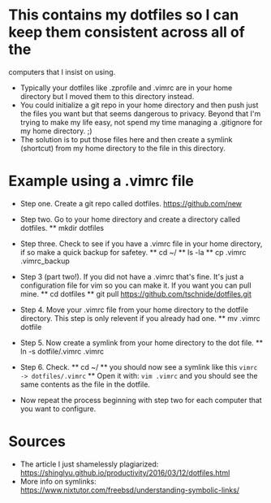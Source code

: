 # This contains my dotfiles so I can keep them consistent across all of the
computers that I insist on using.
* Typically your dotfiles like .zprofile and .vimrc are in your home directory
  but I moved them to this directory instead.
* You could initialize a git repo in your home directory and then push just the
  files you want but that seems dangerous to privacy. Beyond that I'm trying to
make my life easy, not spend my time managing a .gitignore for my home
directory. ;)
* The solution is to put those files here and then create a symlink (shortcut)
  from my home directory to the file in this directory.

# Example using a .vimrc file
* Step one. Create a git repo called dotfiles.
https://github.com/new

* Step two. Go to your home directory and create a directory called dotfiles.
** mkdir dotfiles
* Step three. Check to see if you have a .vimrc file in your home directory, if
  so make a quick backup for safetey.
** cd ~/
** ls -la
** cp .vimrc .vimrc_backup
* Step 3 (part two!). If you did not have a .vimrc that's fine. It's just
  a configuration file for vim so you can make it. If you want you can pull
mine.
** cd dotfiles
** git pull https://github.com/tschnide/dotfiles.git
* Step 4. Move your .vimrc file from your home directory to the dotfile
  directory. This step is only relevent if you already had one. 
** mv .vimrc dotfile
* Step 5. Now create a symlink from your home directory to the dot file.
** ln -s dotfile/.vimrc .vimrc
* Step 6. Check.
** cd ~/
** you should now see a symlink like this `vimrc -> dotfiles/.vimrc`
** Open it with: `vim .vimrc` and you should see the same contents as the file
in the dotfile.
* Now repeat the process beginning with step two for each computer that you
  want to configure.

# Sources
* The article I just shamelessly plagiarized: https://shinglyu.github.io/productivity/2016/03/12/dotfiles.html
* More info on symlinks: https://www.nixtutor.com/freebsd/understanding-symbolic-links/
